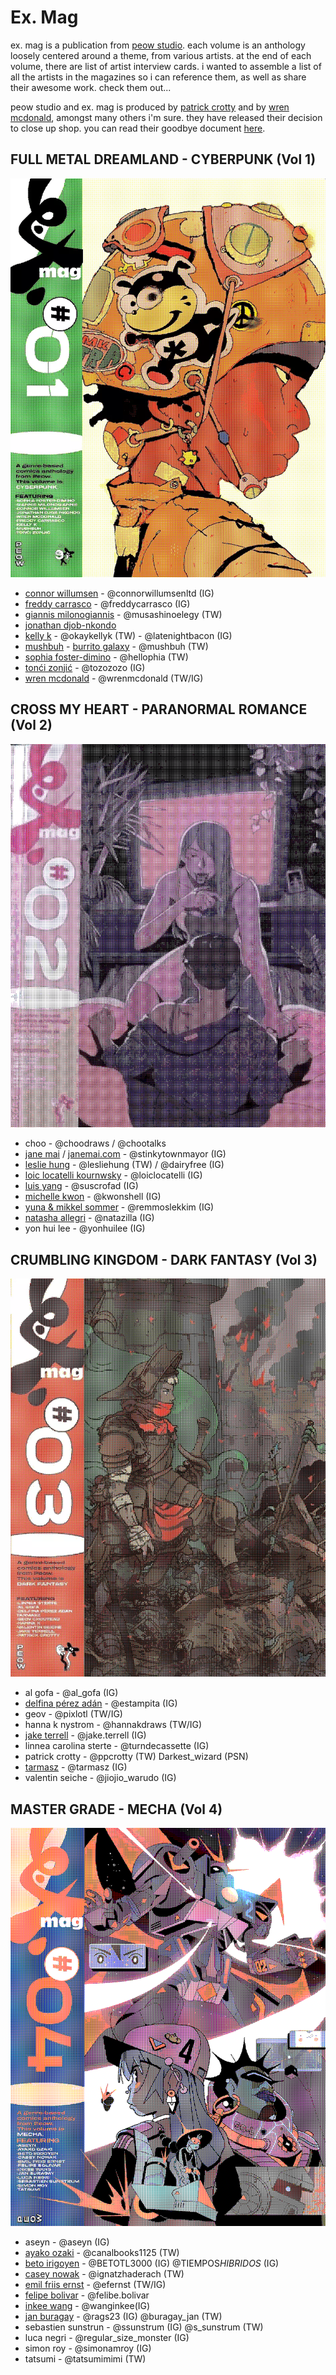 # Ex. Mag

ex. mag is a publication from [peow studio](https://www.peowstudio.com). each volume is an anthology loosely centered around a theme, from various artists. at the end of each volume, there are list of artist interview cards. i wanted to assemble a list of all the artists in the magazines so i can reference them, as well as share their awesome work. check them out...

peow studio and ex. mag is produced by [patrick crotty](https://boysfantasy.tumblr.com/) and by [wren mcdonald](https://wrenmcdonald.com), amongst many others i'm sure. they have released their decision to close up shop. you can read their goodbye document [here](https://docs.google.com/document/d/192di4xzbka8eijeq7fnbg42ir8d9iyjtvej5gpkz6_s/edit).

## FULL METAL DREAMLAND - CYBERPUNK (Vol 1)

<img src="resources/img/dithered_exmag1.png"/>

- [connor willumsen](http://connorwillumsen.com) - @connorwillumsenltd (IG)
- [freddy carrasco](http://freddycarrasco.com) - @freddycarrasco (IG)
- [giannis milonogiannis](http://milonogiannis.com) - @musashinoelegy (TW)
- [jonathan djob-nkondo](http://absenteism.tumblr.com)
- [kelly k](http://okaykellyk.com) - @okaykellyk (TW) - @latenightbacon (IG)
- [mushbuh](http://mushbuh.com) - [burrito galaxy](http://burritogalaxy.com) - @mushbuh (TW)
- [sophia foster-dimino](http://hellophia.com) - @hellophia (TW)
- [tonći zonjić](http://to-zo.com) - @tozozozo (IG)
- [wren mcdonald](http://wrenmcdonald.com) - @wrenmcdonald (TW/IG)

## CROSS MY HEART - PARANORMAL ROMANCE (Vol 2)

<img src="resources/img/dithered_exmag2.png"/>

- choo - @choodraws / @chootalks
- [jane mai](http://janemai.co) / [janemai.com](http://janemai.com) - @stinkytownmayor (IG)
- [leslie hung](http://lesliehung.com) - @lesliehung (TW) / @dairyfree (IG)
- [loic locatelli kournwsky](http://loiclocatelli.com) - @loiclocatelli (IG)
- [luis yang](http://suscrofad.tumblr.com/) - @suscrofad (IG)
- [michelle kwon](http://michellekwon.com) - @kwonshell (IG)
- [yuna & mikkel sommer](http://mikkelsommer.com) - @remmoslekkim (IG)
- [natasha allegri](http://weakacid.com) - @natazilla (IG)
- yon hui lee - @yonhuilee (IG)

## CRUMBLING KINGDOM - DARK FANTASY (Vol 3)

<img src="resources/img/dithered_exmag3.png"/>

- al gofa - @al_gofa (IG)
- [delfina pérez adán](http://estampita.tumblr.com) - @estampita (IG)
- geov - @pixlotl (TW/IG)
- hanna k nystrom - @hannakdraws (TW/IG)
- [jake terrell](http://jaketerrell.biz) - @jake.terrell (IG)
- linnea carolina sterte - @turndecassette (IG)
- patrick crotty - @ppcrotty (TW) Darkest_wizard (PSN)
- [tarmasz](http://rascassebxl.com) - @tarmasz (IG)
- valentin seiche - @jiojio_warudo (IG)

## MASTER GRADE - MECHA (Vol 4)

<img src="resources/img/dithered_exmag4.png"/>

- aseyn - @aseyn (IG)
- [ayako ozaki](https://koutya5k2l1u1g.booth.pm/) - @canalbooks1125 (TW)
- [beto irigoyen](https://kero.world) - @BETOTL3000 (IG) @TIEMPOS*HIBRIDOS* (IG)
- [casey nowak](https://caseynowak.com) - @ignatzhaderach (TW)
- [emil friis ernst](https://www.beingernst.com/) - @efernst (TW/IG)
- [felipe bolivar](https://felipebolivar.com) - @felibe.bolivar
- [inkee wang](https://www.inkee-wang.com) - @wanginkee(IG)
- [jan buragay](https://tsugomori.artstation.com) - @rags23 (IG) @buragay_jan (TW)
- sebastien sunstrun - @ssunstrum (IG) @s_sunstrum (TW)
- luca negri - @regular_size_monster (IG)
- simon roy - @simonamroy (IG)
- tatsumi - @tatsumimimi (TW)
